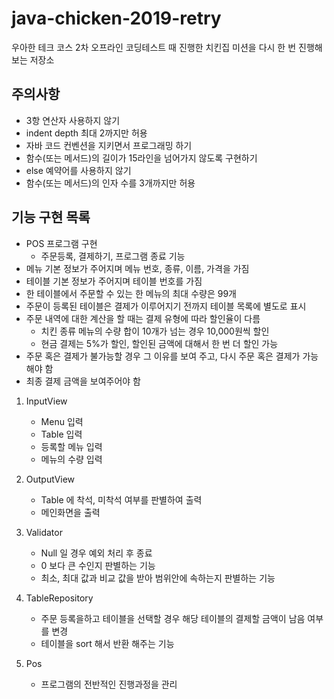 # java-chicken-2019-retry
우아한 테크 코스 2차 오프라인 코딩테스트 때 진행한 치킨집 미션을 다시 한 번 진행해보는 저장소

## 주의사항

- 3항 연산자 사용하지 않기
- indent depth 최대 2까지만 허용
- 자바 코드 컨벤션을 지키면서 프로그래밍 하기
- 함수(또는 메서드)의 길이가 15라인을 넘어가지 않도록 구현하기
- else 예약어를 사용하지 않기
- 함수(또는 메서드)의 인자 수를 3개까지만 허용

## 기능 구현 목록

- POS 프로그램 구현
	- 주문등록, 결제하기, 프로그램 종료 기능
- 메뉴 기본 정보가 주어지며 메뉴 번호, 종류, 이름, 가격을 가짐
- 테이블 기본 정보가 주어지며 테이블 번호를 가짐
- 한 테이블에서 주문할 수 있는 한 메뉴의 최대 수량은 99개
- 주문이 등록된 테이블은 결제가 이루어지기 전까지 테이블 목록에 별도로 표시
- 주문 내역에 대한 계산을 할 때는 결제 유형에 따라 할인율이 다름
	- 치킨 종류 메뉴의 수량 합이 10개가 넘는 경우 10,000원씩 할인
	- 현금 결제는 5%가 할인, 할인된 금액에 대해서 한 번 더 할인 가능
- 주문 혹은 결제가 불가능할 경우 그 이유를 보여 주고, 다시 주문 혹은 결제가 가능해야 함
- 최종 결제 금액을 보여주어야 함


1. InputView

	- Menu 입력
	- Table 입력
	- 등록할 메뉴 입력
	- 메뉴의 수량 입력
	
2. OutputView

	- Table 에 착석, 미착석 여부를 판별하여 출력
	- 메인화면을 출력
	
3. Validator

	- Null 일 경우 예외 처리 후 종료
	- 0 보다 큰 수인지 판별하는 기능
	- 최소, 최대 값과 비교 값을 받아 범위안에 속하는지 판별하는 기능
	
4. TableRepository

    - 주문 등록을하고 테이블을 선택할 경우 해당 테이블의 결제할 금액이 남음 여부를 변경
    - 테이블을 sort 해서 반환 해주는 기능
    
5. Pos

    - 프로그램의 전반적인 진행과정을 관리
	